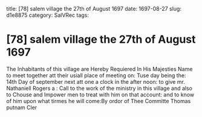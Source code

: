 title: [78] salem village the 27th of August 1697
date: 1697-08-27
slug: d1e8875
category: SalVRec
tags: 


<div markdown class="doc" id="d1e8875">


# [78] salem village the 27th of August 1697

The Inhabitants of this village are Hereby Requiered In His Majesties Name to meet together att their usiall place of meeting on: Tuse day being the: 14th Day of september next att one a clock in the after noon: to give mr. Nathaniell Rogers a : Call to the work of the ministry in this village and also to Chouse and Impower men to treat with him on that account: and to know of him upon what tirmes he will come:By ordor of Thee Committe  Thomas putnam Cler
</div>
